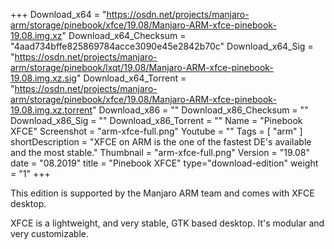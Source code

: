+++
Download_x64 = "https://osdn.net/projects/manjaro-arm/storage/pinebook/xfce/19.08/Manjaro-ARM-xfce-pinebook-19.08.img.xz"
Download_x64_Checksum = "4aad734bffe825869784acce3090e45e2842b70c"
Download_x64_Sig = "https://osdn.net/projects/manjaro-arm/storage/pinebook/lxqt/19.08/Manjaro-ARM-xfce-pinebook-19.08.img.xz.sig"
Download_x64_Torrent = "https://osdn.net/projects/manjaro-arm/storage/pinebook/xfce/19.08/Manjaro-ARM-xfce-pinebook-19.08.img.xz.torrent"
Download_x86 = ""
Download_x86_Checksum = ""
Download_x86_Sig = ""
Download_x86_Torrent = ""
Name = "Pinebook XFCE"
Screenshot = "arm-xfce-full.png"
Youtube = ""
Tags = [ "arm" ]
shortDescription = "XFCE on ARM is the one of the fastest DE's available and the most stable."
Thumbnail = "arm-xfce-full.png"
Version = "19.08"
date = "08.2019"
title = "Pinebook XFCE"
type="download-edition"
weight = "1"
+++

This edition is supported by the Manjaro ARM team and comes with XFCE desktop.

XFCE is a lightweight, and very stable, GTK based desktop. It's modular and very customizable.

